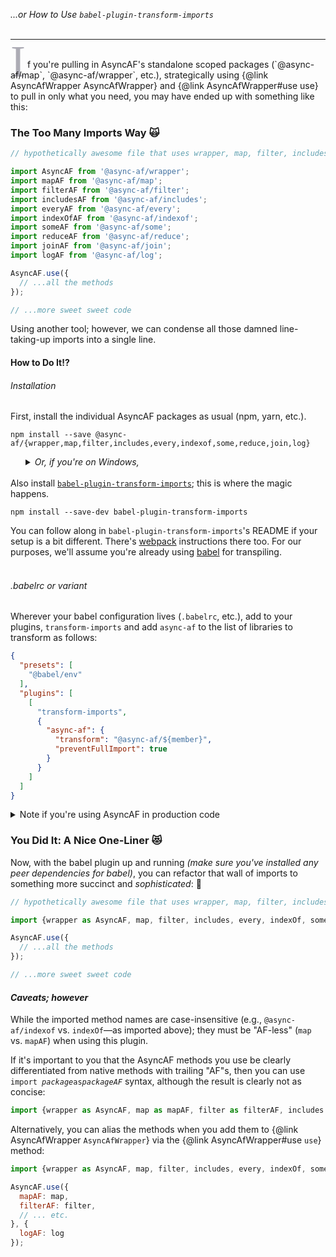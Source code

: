 _...or How to Use `babel-plugin-transform-imports`_
<br><br>
<hr><br>
<span style="font: 72px Times New Roman, serif; color: #ADACB5; float: left; margin-right: 3px; line-height: .12;">I</span>f you're pulling in AsyncAF's standalone scoped packages (`@async-af/map`, `@async-af/wrapper`, etc.), strategically using {@link AsyncAfWrapper AsyncAfWrapper} and {@link AsyncAfWrapper#use use} to pull in only what you need, you may have ended up with something like this:

### The Too Many Imports Way 🙀

```js
// hypothetically awesome file that uses wrapper, map, filter, includes, every, indexof, some, reduce, join, and log

import AsyncAF from '@async-af/wrapper';
import mapAF from '@async-af/map';
import filterAF from '@async-af/filter';
import includesAF from '@async-af/includes';
import everyAF from '@async-af/every';
import indexOfAF from '@async-af/indexof';
import someAF from '@async-af/some';
import reduceAF from '@async-af/reduce';
import joinAF from '@async-af/join';
import logAF from '@async-af/log';

AsyncAF.use({
  // ...all the methods
});

// ...more sweet sweet code

```

Using another tool; however, we can condense all those damned line-taking-up imports into a single line.

#### How to Do It⁉️

###### Installation

First, install the individual AsyncAF packages as usual (npm, yarn, etc.).

```
npm install --save @async-af/{wrapper,map,filter,includes,every,indexof,some,reduce,join,log}
```
<details style="margin-left: 24px; padding-top: -18px;"><summary><em>Or, if you're on Windows,</em></summary>
```
npm install --save @async-af/wrapper @async-af/map @async-af/filter @async-af/includes @async-af/every @async-af/indexof @async-af/some @async-af/reduce @async-af/join @async-af/log
```
</details>

<br>
Also install <a href="https://www.npmjs.com/package/babel-plugin-transform-imports" target="_blank"><code>babel-plugin-transform-imports</code></a>; this is where the magic happens.

```
npm install --save-dev babel-plugin-transform-imports
```

You can follow along in `babel-plugin-transform-imports`'s README if your setup is a bit different. There's <a href="https://webpack.js.org/" target=_blank>webpack</a> instructions there too. For our purposes, we'll assume you're already using <a href="https://babeljs.io/" target=_blank>babel</a> for transpiling.
<br><br>
###### _.babelrc or variant_

Wherever your babel configuration lives (`.babelrc`, etc.), add to your plugins, `transform-imports` and add `async-af` to the list of libraries to transform as follows:

```json
{
  "presets": [
    "@babel/env"
  ],
  "plugins": [
    [
      "transform-imports",
      {
        "async-af": {
          "transform": "@async-af/${member}",
          "preventFullImport": true
        }
      }
    ]
  ]
}
```

<details><summary>Note if you're using AsyncAF in production code</summary>
Don't forget to use the appropriate version if you need production/minified code or if you're targeting legacy browsers. If so, replace the path in `"transform": "@async-af/${member}"` with:
<br>
<table align=left><th align=left style="padding: 0px 30px 0px 30px">mode</th><th align=left style="padding: 0px 30px 0px 30px">browsers</th><th align=left style="padding: 0px 30px 0px 30px">path</th><br>
<tr><td style="padding: 0px 30px 0px 30px">development</td><td style="padding: 0px 30px 0px 30px">modern (ES6+)</td><td style="padding: 0px 30px 0px 30px"><code>@async-af/${member}</code></td></tr>
<tr><td style="padding: 0px 30px 0px 30px">development</td><td style="padding: 0px 30px 0px 30px">legacy (ES5+)</td><td style="padding: 0px 30px 0px 30px"><code>@async-af/${member}/legacy</code></td></tr>
<tr><td style="padding: 0px 30px 0px 30px">production</td><td style="padding: 0px 30px 0px 30px">modern (ES6+)</td><td style="padding: 0px 30px 0px 30px"><code>@async-af/${member}/min</code></td></tr>
<tr><td style="padding: 0px 30px 0px 30px">production</td><td style="padding: 0px 30px 0px 30px">legacy (ES5+)</td><td style="padding: 0px 30px 0px 30px"><code>@async-af/${member}/legacy/min</code></td></tr>
</table>

<br>
</details>

### You Did It: A Nice One-Liner 😻

Now, with the babel plugin up and running _(make sure you've installed any peer dependencies for babel)_, you can refactor that wall of imports to something more succinct and _sophisticated_: 🥃

```js
// hypothetically awesome file that uses wrapper, map, filter, includes, every, indexof, some, reduce, join, and log

import {wrapper as AsyncAF, map, filter, includes, every, indexOf, some, reduce, join, log} from 'async-af';

AsyncAF.use({
  // ...all the methods
});

// ...more sweet sweet code

```

#### _Caveats; however_

While the imported method names are case-insensitive (e.g., `@async-af/indexof` vs. `indexOf`—as imported above); they must be "AF-less" (`map` vs. `mapAF`) when using this plugin.

If it's important to you that the AsyncAF methods you use be clearly differentiated from native methods with trailing "AF"s, then you can use `import`_` package`_` as `_`packageAF`_ syntax, although the result is clearly not as concise:

```js
import {wrapper as AsyncAF, map as mapAF, filter as filterAF, includes as includesAF, every as everyAF, indexOf as indexOfAF, some as someAF, reduce as reduceAF, join as joinAF, log as logAF} from 'async-af';
```

Alternatively, you can alias the methods when you add them to {@link AsyncAfWrapper `AsyncAfWrapper`} via the {@link AsyncAfWrapper#use `use`} method:

```js
import {wrapper as AsyncAF, map, filter, includes, every, indexOf, some, reduce, join, log} from 'async-af';

AsyncAF.use({
  mapAF: map,
  filterAF: filter,
  // ... etc.
}, {
  logAF: log
});

```
